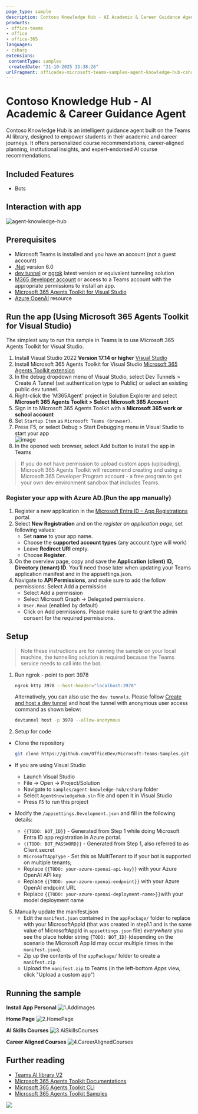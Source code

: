 ```yaml
---
page_type: sample
description: Contoso Knowledge Hub - AI Academic & Career Guidance Agent.
products:
- office-teams
- office
- office-365
languages:
- csharp
extensions:
 contentType: samples
 createdDate: "21-10-2025 13:38:26"
urlFragment: officedev-microsoft-teams-samples-agent-knowledge-hub-csharp
---
```


# Contoso Knowledge Hub - AI Academic & Career Guidance Agent
Contoso Knowledge Hub is an intelligent guidance agent built on the Teams AI library, designed to empower students in their academic and career journeys. It offers personalized course recommendations, career-aligned planning, institutional insights, and expert-endorsed AI course recommendations.

## Included Features
* Bots

## Interaction with app

![agent-knowledge-hub](Images/agent-knowledge-hub.gif)

## Prerequisites

-  Microsoft Teams is installed and you have an account (not a guest account)
-  [.Net](https://dotnet.microsoft.com/en-us/download/dotnet/6.0) version 6.0
-  [dev tunnel](https://learn.microsoft.com/en-us/azure/developer/dev-tunnels/get-started?tabs=windows) or [ngrok](https://ngrok.com/download) latest version or equivalent tunneling solution
-  [M365 developer account](https://docs.microsoft.com/en-us/microsoftteams/platform/concepts/build-and-test/prepare-your-o365-tenant) or access to a Teams account with the appropriate permissions to install an app.
-  [Microsoft 365 Agents Toolkit for Visual Studio](https://learn.microsoft.com/en-us/microsoftteams/platform/toolkit/toolkit-v4/install-teams-toolkit-vs?pivots=visual-studio-v17-7)
- [Azure OpenAI](https://aka.ms/oai/access) resource

## Run the app (Using Microsoft 365 Agents Toolkit for Visual Studio)

The simplest way to run this sample in Teams is to use Microsoft 365 Agents Toolkit for Visual Studio.
1. Install Visual Studio 2022 **Version 17.14 or higher** [Visual Studio](https://visualstudio.microsoft.com/downloads/)
1. Install Microsoft 365 Agents Toolkit for Visual Studio [Microsoft 365 Agents Toolkit extension](https://learn.microsoft.com/en-us/microsoftteams/platform/toolkit/toolkit-v4/install-teams-toolkit-vs?pivots=visual-studio-v17-7)
1. In the debug dropdown menu of Visual Studio, select Dev Tunnels > Create A Tunnel (set authentication type to Public) or select an existing public dev tunnel.
1. Right-click the 'M365Agent' project in Solution Explorer and select **Microsoft 365 Agents Toolkit > Select Microsoft 365 Account**
1. Sign in to Microsoft 365 Agents Toolkit with a **Microsoft 365 work or school account**
1. Set `Startup Item` as `Microsoft Teams (browser)`.
1. Press F5, or select Debug > Start Debugging menu in Visual Studio to start your app
</br>![image](https://raw.githubusercontent.com/OfficeDev/TeamsFx/dev/docs/images/visualstudio/debug/debug-button.png)
1. In the opened web browser, select Add button to install the app in Teams
> If you do not have permission to upload custom apps (uploading), Microsoft 365 Agents Toolkit will recommend creating and using a Microsoft 365 Developer Program account - a free program to get your own dev environment sandbox that includes Teams.

### Register your app with Azure AD.(Run the app manually)

  1. Register a new application in the [Microsoft Entra ID – App Registrations](https://go.microsoft.com/fwlink/?linkid=2083908) portal.
  2. Select **New Registration** and on the *register an application page*, set following values:
      * Set **name** to your app name.
      * Choose the **supported account types** (any account type will work)
      * Leave **Redirect URI** empty.
      * Choose **Register**.
  3. On the overview page, copy and save the **Application (client) ID, Directory (tenant) ID**. You'll need those later when updating your Teams application manifest and in the appsettings.json.
  4. Navigate to **API Permissions**, and make sure to add the follow permissions:
   Select Add a permission
      * Select Add a permission
      * Select Microsoft Graph -\> Delegated permissions.
      * `User.Read` (enabled by default)
      * Click on Add permissions. Please make sure to grant the admin consent for the required permissions.

## Setup

> Note these instructions are for running the sample on your local machine, the tunnelling solution is required because
> the Teams service needs to call into the bot.

1. Run ngrok - point to port 3978

   ```bash
   ngrok http 3978 --host-header="localhost:3978"
   ```  

   Alternatively, you can also use the `dev tunnels`. Please follow [Create and host a dev tunnel](https://learn.microsoft.com/en-us/azure/developer/dev-tunnels/get-started?tabs=windows) and host the tunnel with anonymous user access command as shown below:

   ```bash
   devtunnel host -p 3978 --allow-anonymous
   ```

4. Setup for code

  - Clone the repository

    ```bash
    git clone https://github.com/OfficeDev/Microsoft-Teams-Samples.git
    ```
  - If you are using Visual Studio
    - Launch Visual Studio
    - File -> Open -> Project/Solution
    - Navigate to `samples/agent-knowledge-hub/csharp` folder
    - Select `AgentKnowledgeHub.sln` file and open it in Visual Studio
    - Press `F5` to run this project
    
  - Modify the `/appsettings.Development.json` and fill in the following details:
     - `{{TODO: BOT_ID}}` - Generated from Step 1 while doing Microsoft Entra ID app registration in Azure portal.
     - `{{TODO: BOT_PASSWORD}}` - Generated from Step 1, also referred to as Client secret
     - `MicrosoftAppType` - Set this as MultiTenant to if your bot is supported on multiple tenants; 
     - Replace `{{TODO: your-azure-openai-api-key}}` with your Azure OpenAI API key
     - Replace `{{TODO: your-azure-openai-endpoint}}` with your Azure OpenAI endpoint URL
     - Replace `{{TODO: your-azure-openai-deployment-name>}}`with your model deployment name
     
5.  Manually update the manifest.json
    - Edit the `manifest.json` contained in the  `appPackage/` folder to replace with your MicrosoftAppId (that was created in step1.1 and is the same value of MicrosoftAppId in `appsettings.json` file) *everywhere* you see the place holder string `{TODO: BOT_ID}` (depending on the scenario the Microsoft App Id may occur multiple times in the `manifest.json`). 
    - Zip up the contents of the `appPackage/` folder to create a `manifest.zip`
    - Upload the `manifest.zip` to Teams (in the left-bottom *Apps* view, click "Upload a custom app")

## Running the sample

**Install App Personal**
![1.AddImages](Images/1.AddImages.png)

**Home Page**
![2.HomePage](Images/2.HomePage.png)

**AI Skills Courses**
![3.AiSkillsCourses](Images/3.AiSkillsCourses.png)

**Career Aligned Courses**
![4.CareerAlignedCourses](Images/4.CareerAlignedCourses.png)

## Further reading

- [Teams AI library V2](https://aka.ms/teams-ai-library-v2)
- [Microsoft 365 Agents Toolkit Documentations](https://docs.microsoft.com/microsoftteams/platform/toolkit/teams-toolkit-fundamentals)
- [Microsoft 365 Agents Toolkit CLI](https://aka.ms/teamsfx-toolkit-cli)
- [Microsoft 365 Agents Toolkit Samples](https://github.com/OfficeDev/TeamsFx-Samples)


<img src="https://pnptelemetry.azurewebsites.net/microsoft-teams-samples/samples/agent-knowledge-hub-csharp" />
